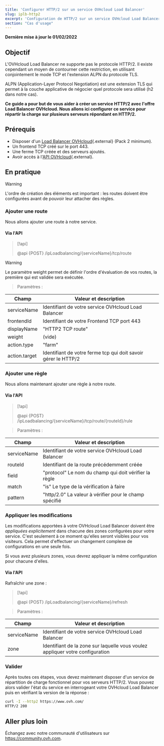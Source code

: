 ```yaml
---
title: 'Configurer HTTP/2 sur un service OVHcloud Load Balancer'
slug: iplb-http2
excerpt: 'Configuration de HTTP/2 sur un service OVHcloud Load Balancer'
section: "Cas d'usage"
---
```


**Dernière mise à jour le 01/02/2022**

## Objectif

L'OVHcloud Load Balancer ne supporte pas le protocole HTTP/2. Il existe cependant un moyen de contourner cette restriction, en utilisant conjointement le mode TCP et l'extension ALPN du protocole TLS.

ALPN (Application-Layer Protocol Negotiation) est une extension TLS qui permet à la couche applicative de négocier quel protocole sera utilisé (h2 dans notre cas).

**Ce guide a pour but de vous aider à créer un service HTTP/2 avec l'offre Load Balancer OVHcloud. Nous allons ici configurer ce service pour répartir la charge sur plusieurs serveurs répondant en HTTP/2.**


## Prérequis

- Disposer d'un [Load Balancer OVHcloud](https://www.ovh.com/fr/solutions/load-balancer/){.external} (Pack 2 minimum).
- Un frontend TCP créé sur le port 443.
- Une ferme TCP créée et des serveurs ajoutés.
- Avoir accès à l'[API OVHcloud](https://api.ovh.com/){.external}.

## En pratique

> [!warning]
>
> L'ordre de création des éléments est important : les routes doivent être configurées avant de pouvoir leur attacher des règles.
> 

### Ajouter une route

Nous allons ajouter une route à notre service.

#### Via l'API

> [!api]
>
> @api {POST} /ipLoadbalancing/{serviceName}/tcp/route
> 

> [!warning]
>
> Le paramètre weight permet de définir l'ordre d'évaluation de vos routes, la première qui est validée sera exécutée.
> 

> Paramètres :

|Champ|Valeur et description|
|---|---|
|serviceName|Identifiant de votre service OVHcloud Load Balancer|
|frontendId|Identifiant de votre Frontend TCP port 443|
|displayName|"HTTP2 TCP route"|
|weight|(vide)|
|action.type|"farm"|
|action.target|Identifiant de votre ferme tcp qui doit savoir gérer le HTTP/2|

### Ajouter une règle

Nous allons maintenant ajouter une règle à notre route.

#### Via l'API

> [!api]
>
> @api {POST} /ipLoadbalancing/{serviceName}/tcp/route/{routeId}/rule
> 

> Paramètres :

|Champ|Valeur et description|
|---|---|
|serviceName|Identifiant de votre service OVHcloud Load Balancer|
|routeId|Identifiant de la route précédemment créée|
|field|"protocol" Le nom du champ qui doit vérifier la règle|
|match|"is" Le type de la vérification à faire|
|pattern|"http/2.0" La valeur à vérifier pour le champ spécifié|


### Appliquer les modifications

Les modifications apportées à votre OVHcloud Load Balancer doivent être *appliquées explicitement* dans chacune des zones configurées pour votre service. C'est seulement à ce moment qu'elles seront visibles pour vos visiteurs. Cela permet d'effectuer un changement complexe de configurations en une seule fois.

Si vous avez plusieurs zones, vous devrez appliquer la même configuration pour chacune d'elles.

#### Via l'API

Rafraîchir une zone :

> [!api]
>
> @api {POST} /ipLoadbalancing/{serviceName}/refresh
> 

> Paramètres :

|Champ|Valeur et description|
|---|---|
|serviceName|Identifiant de votre service OVHcloud Load Balancer|
|zone|Identifiant de la zone sur laquelle vous voulez appliquer votre configuration|

### Valider

Après toutes ces étapes, vous devez maintenant disposer d'un service de répartition de charge fonctionnel pour vos serveurs HTTP/2. Vous pouvez alors valider l'état du service en interrogeant votre OVHcloud Load Balancer puis en vérifiant la version de la réponse :

```bash
curl -I --http2 https://www.ovh.com/
HTTP/2 200
```

## Aller plus loin

Échangez avec notre communauté d'utilisateurs sur <https://community.ovh.com>.
